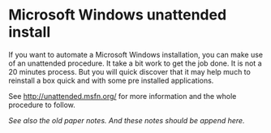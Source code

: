 # Microsoft Windows unattended install

If you want to automate a Microsoft Windows installation, you can make use of an unattended procedure. It take a bit work to get the job done. It is not a 20 minutes process. But you will quick discover that it may help much to reinstall a box quick and with some pre installed applications.

See <http://unattended.msfn.org/> for more information and the whole procedure to follow.

*See also the old paper notes. And these notes should be append here.*
